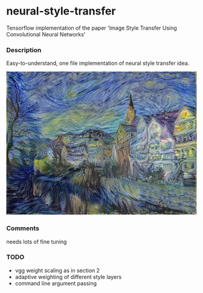 # neural-style-transfer
Tensorflow implementation of the paper 'Image Style Transfer Using Convolutional Neural Networks'

### Description
Easy-to-understand, one file implementation of neural style transfer idea.

![masterpiece](./3march1e-4fulladam.jpg)

### Comments
needs lots of fine tuning

### TODO
- vgg weight scaling as in section 2
- adaptive weighting of different style layers
- command line argument passing
